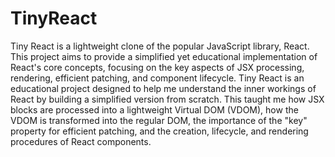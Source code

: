 # TinyReact
Tiny React is a lightweight clone of the popular JavaScript library, React. This project aims to provide a simplified yet educational implementation of React's core concepts, focusing on the key aspects of JSX processing, rendering, efficient patching, and component lifecycle.
Tiny React is an educational project designed to help me understand the inner workings of React by building a simplified version from scratch. This taught me how JSX blocks are processed into a lightweight Virtual DOM (VDOM), how the VDOM is transformed into the regular DOM, the importance of the "key" property for efficient patching, and the creation, lifecycle, and rendering procedures of React components.
